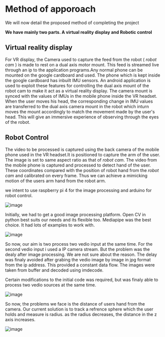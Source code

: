 # Method of apporoach
We will now detail the proposed method of completing the project

**We have mainly two parts. A virtual reality display and Robotic control**

## Virtual reality display ##
For VR display, the Camera used to capture the feed from the robot ( *robot cam* ) is made to rest on a dual axis motor mount. This feed is streamed live through an ip to the application programs.Any normal phone can be mounted on the google cardboard and used. The phone which is kept inside the google cardboard has inbuilt IMU sensors. An android application is used to exploit these features for controlling the dual axis mount of the robot cam to make it act as a virtual reality display.
The camera mount is synced with the values of IMUs in the mobile phone inside the VR headset. When the user moves his head, the corresponding change in IMU values are transferred to the dual axis camera mount in the robot which inturn moves the mount accordingly to match the movement made by the user's head. This will give an immersive experience of observing through the eyes of the robot.

## Robot Control ##
The video to be processed is captured using the back camera of the mobile phone used in the VR headset.It is positioned to capture the arm of the user. The image is set to same aspect ratio as that of *robot cam*. The video from the mobile phone is captured and processed to detect hand of the user. These coordinates compared with the position of robot hand from the *robot cam* and calibrated on every frame. Thus we can achieve a mimicking motion of the users arm hand from the robot arm.

we intent to use raspberry pi 4 for the image processing and arduino for robot control.

![image](https://user-images.githubusercontent.com/57059472/113100125-987aff00-9218-11eb-97cd-1f1705d5130d.png)


Initially, we had to get a good image processing platform. Open CV in python best suits our needs and its flexible too.
Mediapipe was the best choice. It had lots of examples to work with.


![image](https://user-images.githubusercontent.com/57059472/112523878-390a9280-8dc5-11eb-9ac4-e6f2336abd4d.png)



So now, our aim is two process two vedio input at the same time. For the second vedio input i used a IP camera stream. 
But the problem was the dealy after image processing. We are not sure about the reason. 
The delay was finaly avoided after grabing the vedio image by image in jpg format from the ip address. This provided a constant data flow. The images were taken from buffer and decoded using imdecode.

Certain modifications to the initial code was required, but was finaly able to process two vedio sources at the same time.

![image](https://user-images.githubusercontent.com/57059472/112524949-64da4800-8dc6-11eb-96cf-6e1cc856a016.png)


So now, the problems we face is the distance of users hand from the camera. Our current solution is to track a refrence sphere which the user holds and measure is radius. as the radius decreases, the distance in the z axis increases.



![image](https://user-images.githubusercontent.com/57059472/113101016-d0367680-9219-11eb-82d5-1280ad60f1ea.png)